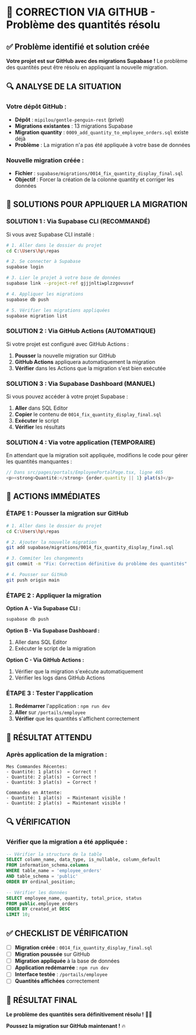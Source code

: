 # 🚨 CORRECTION VIA GITHUB - Problème des quantités résolu

## ✅ Problème identifié et solution créée

**Votre projet est sur GitHub avec des migrations Supabase !** Le problème des quantités peut être résolu en appliquant la nouvelle migration.

## 🔍 ANALYSE DE LA SITUATION

### **Votre dépôt GitHub :**
- **Dépôt** : `mipilou/gentle-penguin-rest` (privé)
- **Migrations existantes** : 13 migrations Supabase
- **Migration quantity** : `0009_add_quantity_to_employee_orders.sql` existe déjà
- **Problème** : La migration n'a pas été appliquée à votre base de données

### **Nouvelle migration créée :**
- **Fichier** : `supabase/migrations/0014_fix_quantity_display_final.sql`
- **Objectif** : Forcer la création de la colonne quantity et corriger les données

## 🔧 SOLUTIONS POUR APPLIQUER LA MIGRATION

### **SOLUTION 1 : Via Supabase CLI (RECOMMANDÉ)**

Si vous avez Supabase CLI installé :

```bash
# 1. Aller dans le dossier du projet
cd C:\Users\hp\repas

# 2. Se connecter à Supabase
supabase login

# 3. Lier le projet à votre base de données
supabase link --project-ref gjjjnltiwplzzgovusvf

# 4. Appliquer les migrations
supabase db push

# 5. Vérifier les migrations appliquées
supabase migration list
```

### **SOLUTION 2 : Via GitHub Actions (AUTOMATIQUE)**

Si votre projet est configuré avec GitHub Actions :

1. **Pousser** la nouvelle migration sur GitHub
2. **GitHub Actions** appliquera automatiquement la migration
3. **Vérifier** dans les Actions que la migration s'est bien exécutée

### **SOLUTION 3 : Via Supabase Dashboard (MANUEL)**

Si vous pouvez accéder à votre projet Supabase :

1. **Aller** dans SQL Editor
2. **Copier** le contenu de `0014_fix_quantity_display_final.sql`
3. **Exécuter** le script
4. **Vérifier** les résultats

### **SOLUTION 4 : Via votre application (TEMPORAIRE)**

En attendant que la migration soit appliquée, modifions le code pour gérer les quantités manquantes :

```typescript
// Dans src/pages/portals/EmployeePortalPage.tsx, ligne 465
<p><strong>Quantité:</strong> {order.quantity || 1} plat(s)</p>
```

## 🚀 ACTIONS IMMÉDIATES

### **ÉTAPE 1 : Pousser la migration sur GitHub**

```bash
# 1. Aller dans le dossier du projet
cd C:\Users\hp\repas

# 2. Ajouter la nouvelle migration
git add supabase/migrations/0014_fix_quantity_display_final.sql

# 3. Commiter les changements
git commit -m "Fix: Correction définitive du problème des quantités"

# 4. Pousser sur GitHub
git push origin main
```

### **ÉTAPE 2 : Appliquer la migration**

**Option A - Via Supabase CLI :**
```bash
supabase db push
```

**Option B - Via Supabase Dashboard :**
1. Aller dans SQL Editor
2. Exécuter le script de la migration

**Option C - Via GitHub Actions :**
1. Vérifier que la migration s'exécute automatiquement
2. Vérifier les logs dans GitHub Actions

### **ÉTAPE 3 : Tester l'application**

1. **Redémarrer** l'application : `npm run dev`
2. **Aller** sur `/portails/employee`
3. **Vérifier** que les quantités s'affichent correctement

## 🎯 RÉSULTAT ATTENDU

### **Après application de la migration :**
```
Mes Commandes Récentes:
- Quantité: 1 plat(s)  ← Correct !
- Quantité: 2 plat(s)  ← Correct !
- Quantité: 3 plat(s)  ← Correct !

Commandes en Attente:
- Quantité: 1 plat(s)  ← Maintenant visible !
- Quantité: 2 plat(s)  ← Maintenant visible !
```

## 🔍 VÉRIFICATION

### **Vérifier que la migration a été appliquée :**

```sql
-- Vérifier la structure de la table
SELECT column_name, data_type, is_nullable, column_default
FROM information_schema.columns 
WHERE table_name = 'employee_orders' 
AND table_schema = 'public'
ORDER BY ordinal_position;

-- Vérifier les données
SELECT employee_name, quantity, total_price, status
FROM public.employee_orders
ORDER BY created_at DESC
LIMIT 10;
```

## ✅ CHECKLIST DE VÉRIFICATION

- [ ] **Migration créée** : `0014_fix_quantity_display_final.sql`
- [ ] **Migration poussée** sur GitHub
- [ ] **Migration appliquée** à la base de données
- [ ] **Application redémarrée** : `npm run dev`
- [ ] **Interface testée** : `/portails/employee`
- [ ] **Quantités affichées** correctement

## 🎉 RÉSULTAT FINAL

**Le problème des quantités sera définitivement résolu !** 🚀✅

**Poussez la migration sur GitHub maintenant !** 🔥



